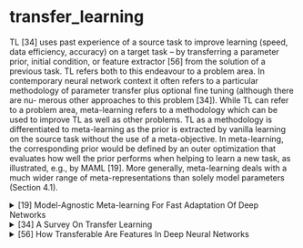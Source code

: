 # transfer_learning

TL [34] uses past experience of a source task to improve learning (speed, data efficiency, accuracy) on a target 
task – by transferring a parameter prior, initial condition, or feature extractor [56] from the solution of a previous 
task. TL refers both to this endeavour to a problem area. In contemporary neural network context it often refers to a 
particular methodology of parameter transfer plus optional fine tuning (although there are nu- merous other approaches 
to this problem [34]). While TL can refer to a problem area, meta-learning refers to a methodology which can be used to 
improve TL as well as other problems. TL as a methodology is differentiated to meta-learning as the prior is extracted 
by vanilla learning on the source task without the use of a meta-objective. In meta-learning, the corresponding prior 
would be defined by an outer optimization that evaluates how well the prior performs when helping to learn a new task, 
as illustrated, e.g., by MAML [19]. More generally, meta-learning deals with a much wider range of meta-representations 
than solely model parameters (Section 4.1).
<!-- REFERENCE -->


<details>
<summary>[19] Model-Agnostic Meta-learning For Fast Adaptation Of Deep Networks</summary>
<br>
<!-- (model_agnostic_meta_learning_for_fast_adaptation_of_deep_networks.md) -->

# model_agnostic_meta_learning_for_fast_adaptation_of_deep_networks.md
## What?
- Model-agnostic meta-learning algorithm that can adapt to every gradient-based models, including classisication, 
regression, reinforcement leanring
## Why?
- To adapt to any gradient-based model
- Solve new task quickly with a few gradient steps by learning initial weights

## How?
The algorithm is shown in the images below:
![alt text](../images/maml.png)

![alt text](../images/maml_few_shot_supervised.png)

![alt text](../images/maml_rl.png)

- Loss function can be any frequenly used loss function for that task.
- MAML can maximize the sensitivity of the loss functions of new tasks with respect to the parameters.
## Results? (What did they find?)
- MAML can be used with any gradient-based models.
- MAML is sensitive to change in the task, such that small changes in the parameters will produce large improvements on 
the loss function.
- Perform better than transfer learning in regression tasks, because they can learn the abstract over tasks.
- State-of-the art in regression, classification, reinforcement learning 
- Without overfitting 
## Ideas to improve?
- Handle the computation problem. The paper currently use approximate method.

## Application ideas
- use meta-learning to find the initial weights for any deep learning model.
<!-- REFERENCE -->


[Model-Agnostic Meta-learning For Fast Adaptation Of Deep Networks](../papers/model_agnostic_meta_learning_for_fast_adaptation_of_deep_networks.md)

</details>



<details>
<summary>[34] A Survey On Transfer Learning</summary>
<br>
<!-- (a_survey_on_transfer_learning.md) -->

# a_survey_on_transfer_learning.md
## What?
- Categorizing and reviewing the progress on transfer learning
## Why?
- Survey
## How?
![alt text](../images/transfer_learning.png)

## Results? (What did they find?)

## Ideas to improve?
<!-- REFERENCE -->


[A Survey On Transfer Learning](../papers/a_survey_on_transfer_learning.md)

</details>



<details>
<summary>[56] How Transferable Are Features In Deep Neural Networks</summary>
<br>
<!-- (how_transferable_are_features_in_deep_neural_networks.md) -->

# how_transferable_are_features_in_deep_neural_networks.md

## What?
- Research about the transferability of layers in neural networks
- Find out the general and specific property of those layers.
- Transfer between similar and disimilar tasks
## Why?
- To find out the ways to transfer features more effectively
## How?
- Split to 2 tasks/datasets A and B randomly (ImageNet dataset)
- Evaluate the transferability of: (k is number of first layers transfered, + is retrain those layers)
    - Seffer network: BkB, BkB+
    - Transfer networks: AkB, AkB+
- Also evaluate on similar and disimilar tasks (compare based on the similar of images in dataset: human-made vs. natural)
## Results? (What did they find?)
- AkB+ is the most effective method.
- Transfer on similar task is more effective than disimilar ones
- Transfer from any pretrained features is better than transfer randomly
## Ideas to improve?
- This can be useful for meta-learning, when we learn many tasks, we can get the knowledge of other task and do 
few-shot learning
<!-- REFERENCE -->


[How Transferable Are Features In Deep Neural Networks](../papers/how_transferable_are_features_in_deep_neural_networks.md)

</details>

